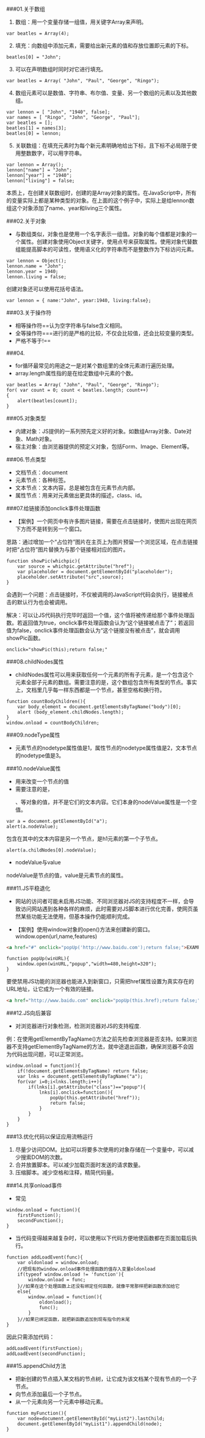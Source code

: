 ###01.关于数组
1. 数组：用一个变量存储一组值，用关键字Array来声明。
```JavaScipt
var beatles = Array(4);
```
2. 填充：向数组中添加元素，需要给出新元素的值和存放位置即元素的下标。
```JavaScipt
beatles[0] = "John";
```
3. 可以在声明数组时同时对它进行填充。
```JavaScipt
var beatles = Array( "John", "Paul", "George", "Ringo");
```
4. 数组元素可以是数值、字符串、布尔值、变量、另一个数组的元素以及其他数组。
```JavaScipt
var lennon = [ "John", "1940", false];
var names = [ "Ringo", "John", "George", "Paul"];
var beatles = [];
beatles[1] = names[3];
beatles[0] = lennon;
```
5. 关联数组：在填充元素时为每个新元素明确地给出下标，且下标不必局限于使用整数数字，可以用字符串。
```JavaScipt
var lennon = Array();
lennon["name"] = "John";
lennon["year"] = "1940";
lennon["living"] = false;
```
 本质上，在创建关联数组时，创建的是Array对象的属性。在JavaScript中，所有的变量实际上都是某种类型的对象。在上面的这个例子中，实际上是给lennon数组这个对象添加了name、year和living三个属性。

###02.关于对象
* 与数组类似，对象也是使用一个名字表示一组值。对象的每个值都是对象的一个属性。创建对象使用Object关键字，使用点号来获取属性。使用对象代替数组能提高脚本的可读性，使用语义化的字符串而不是整数作为下标访问元素。
```JavaScipt
var lennon = Object();
lennon.name = "John";
lennon.year = 1940;
lennon.living = false;
```
创建对象还可以使用花括号语法。
```JavaScipt
var lennon = { name:"John", year:1940, living:false};
```

###03.关于操作符

* 相等操作符==认为空字符串与false含义相同。
* 全等操作符===进行的是严格的比较，不仅会比较值，还会比较变量的类型。
* 严格不等于!==


###04.
* for循环最常见的用途之一是对某个数组里的全体元素进行遍历处理。
* array.length属性指的是在给定数组中元素的个数。
```JavaScipt
var beatles = Array( "John", "Paul", "George", "Ringo");
for( var count = 0; count < beatles.length; count++)
{
    alert(beatles[count]);
}
```

###05.对象类型

* 内建对象：JS提供的一系列预先定义好的对象。如数组Array对象、Date对象、Math对象。
* 宿主对象：由浏览器提供的预定义对象，包括Form、Image、Element等。


###06.节点类型

* 文档节点：document
* 元素节点：各种标签。
* 文本节点：文本内容，总是被包含在元素节点内部。
* 属性节点：用来对元素做出更具体的描述，class、id。


###07.给链接添加onclick事件处理函数

* 【案例】一个网页中有许多图片链接，需要在点击链接时，使图片出现在网页下方而不是转到另一个窗口。

 思路：通过增加一个“占位符”图片在主页上为图片预留一个浏览区域，在点击链接时把“占位符”图片替换为与那个链接相对应的图片。
```JavaScipt
function showPic(whichpic){
    var source = whichpic.getAttribute("href");
    var placeholder = document.getElementById("placeholder");
    placeholder.setAttribute("src",source);
}
```
 会遇到一个问题：点击链接时，不仅被调用的JavaScript代码会执行，链接被点击的默认行为也会被调用。
 
 解决：可以让JS代码执行完毕时返回一个值，这个值将被传递给那个事件处理函数。若返回值为true，onclick事件处理函数会认为“这个链接被点击了”；若返回值为false，onclick事件处理函数会认为“这个链接没有被点击”，就会调用showPic函数。
```JavaScipt
onclick="showPic(this);return false;"
```

###08.childNodes属性
 
* childNodes属性可以用来获取任何一个元素的所有子元素，是一个包含这个元素全部子元素的数组。需要注意的是，这个数组包含所有类型的节点。事实上，文档里几乎每一样东西都是一个节点，甚至空格和换行符。

```JavaScipt
function countBodyChildren(){
    var body_element = document.getElementsByTagName("body")[0];
    alert (body_element.childNodes.length);
}
window.onload = countBodyChildren;
```

###09.nodeType属性

* 元素节点的nodetype属性值是1，属性节点的nodetype属性值是2，文本节点的nodetype值是3。

###10.nodeValue属性

* 用来改变一个节点的值
* 需要注意的是，<p>、<h>等对象的值，并不是它们的文本内容。它们本身的nodeValue属性是一个空值。
```JavaScipt
var a = document.getElementById("a");
alert(a.nodeValue);
```
包含在其中的文本内容是另一个节点，是h1元素的第一个子节点。
```JavaScipt
alert(a.childNodes[0].nodeValue);
```

* nodeValue与value

 nodeValue是节点的值，value是元素节点的属性。


###11.JS平稳退化

* 网站的访问者可能未启用JS功能、不同浏览器对JS的支持程度不一样，会导致访问网站遇到各种各样的麻烦，此时需要对JS脚本进行优化完善，使网页虽然某些功能无法使用，但基本操作仍能顺利完成。

* 【案例】使用window对象的open()方法来创建新的窗口。window.open(url,name,features)
```HTML
<a href="#" onclick="popUp('http://www.baidu.com');return false;">EXAMPLE</a>
```
```JavaScipt
function popUp(winURL){
    window.open(winURL,"popup","width=480,height=320");
}
```
要使禁用JS功能的浏览器也能进入到新窗口，只需把href属性设置为真实存在的URL地址，让它成为一个有效的链接。
```HTML
<a href="http://www.baidu.com" onclick="popUp(this.href);return false;">EXAMPLE</a>
```

###12.JS向后兼容

* 对浏览器进行对象检测，检测浏览器对JS的支持程度.

 例：在使用getElementByTagName()方法之前先检查浏览器是否支持。如果浏览器不支持getElementByTagName的方法，就中途退出函数，确保浏览器不会因为代码出现问题，可以正常浏览。
```JavaScipt
window.onload = function(){
    if(!document.getElementsByTagName) return false;
    var lnks = document.getElementsByTagName("a");
    for(var i=0;i<lnks.length;i++){
        if(lnks[i].getAttribute("class")=="popup"){
            lnks[i].onclick=function(){
                popUp(this.getAttribute("href"));
                return false;
            }
        }
    }
}
```

###13.优化代码以保证应用流畅运行

1. 尽量少访问DOM。比如可以将要多次使用的对象存储在一个变量中，可以减少搜索DOM的次数。
2. 合并放置脚本。可以减少加载页面时发送的请求数量。
3. 压缩脚本。减少空格和注释，精简代码量。


###14.共享onload事件

* 常见
```JavaScipt
window.onload = function(){
    firstFunction();
    secondFunction();
}
```

* 当代码变得越来越复杂时，可以使用以下代码方便地使函数都在页面加载后执行。
```JavaScipt
function addLoadEvent(func){
    var oldonload = window.onload;
    //把现有的window.onload事件处理函数的值存入变量oldonload
    if(typeof window.onload != 'function'){
        window.onload = func;
    }//如果在这个处理函数上还没有绑定任何函数，就像平常那样把新函数添加给它
    else{
        window.onload = function(){
            oldonload();
            func();
        }
    }//如果已绑定函数，就把新函数追加到现有指令的末尾
}
```
 因此只需添加代码：
```JavaScipt
addLoadEvent(firstFunction);
addLoadEvent(secondFunction);
```

###15.appendChild方法

* 把新创建的节点插入某文档的节点树，让它成为该文档某个现有节点的一个子节点。
* 向节点添加最后一个子节点。
* 从一个元素向另一个元素中移动元素。
```JavaScipt
function myFunction(){
    var node=document.getElementById("myList2").lastChild;
    document.getElementById("myList1").appendChild(node);
}
```